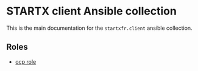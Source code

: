 # STARTX client Ansible collection

This is the main documentation for the `startxfr.client` ansible collection. 

## Roles

- [ocp role](roles/ocp/README.md)
